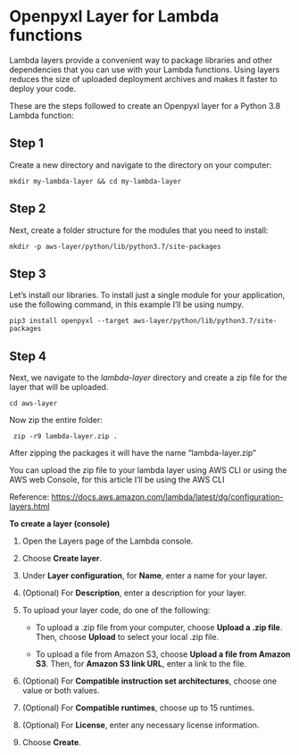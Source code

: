# Openpyxl Layer for Lambda functions

Lambda layers provide a convenient way to package libraries and other dependencies that you can use with your Lambda functions. Using layers reduces the size of uploaded deployment archives and makes it faster to deploy your code.

These are the steps followed to create an Openpyxl layer for a Python 3.8 Lambda function:

## Step 1

Create a new directory and navigate to the directory on your computer:

    mkdir my-lambda-layer && cd my-lambda-layer
## Step 2

Next, create a folder structure for the modules that you need to install:

    mkdir -p aws-layer/python/lib/python3.7/site-packages
## Step 3

Let’s install our libraries. To install just a single module for your application, use the following command, in this example I’ll be using numpy.

    pip3 install openpyxl --target aws-layer/python/lib/python3.7/site-packages

## Step 4

Next, we navigate to the  _lambda-layer_  directory and create a zip file for the layer that will be uploaded.

    cd aws-layer
Now zip the entire folder:

     zip -r9 lambda-layer.zip .
After zipping the packages it will have the name “lambda-layer.zip”

You can upload the zip file to your lambda layer using AWS CLI or using the AWS web Console, for this article I’ll be using the AWS CLI


Reference: https://docs.aws.amazon.com/lambda/latest/dg/configuration-layers.html

**To create a layer (console)**

1.  Open the  Layers page of the Lambda console.
    
2.  Choose  **Create layer**.
    
3.  Under  **Layer configuration**, for  **Name**, enter a name for your layer.
    
4.  (Optional) For  **Description**, enter a description for your layer.
    
5.  To upload your layer code, do one of the following:
    
    -   To upload a .zip file from your computer, choose  **Upload a .zip file**. Then, choose  **Upload**  to select your local .zip file.
        
    -   To upload a file from Amazon S3, choose  **Upload a file from Amazon S3**. Then, for  **Amazon S3 link URL**, enter a link to the file.
        
6.  (Optional) For  **Compatible instruction set architectures**, choose one value or both values.
    
7.  (Optional) For  **Compatible runtimes**, choose up to 15 runtimes.
    
8.  (Optional) For  **License**, enter any necessary license information.
    
9.  Choose  **Create**.
